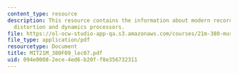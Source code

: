 ```yaml
---
content_type: resource
description: This resource contains the information about modern recording studio,
  distortion and dynamics processors.
file: https://ol-ocw-studio-app-qa.s3.amazonaws.com/courses/21m-380-music-and-technology-contemporary-history-and-aesthetics-fall-2009/094e00082ece4ed6b20ff8e356732311_MIT21M_380F09_lec07.pdf
file_type: application/pdf
resourcetype: Document
title: MIT21M_380F09_lec07.pdf
uid: 094e0008-2ece-4ed6-b20f-f8e356732311
---
```

